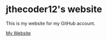 # jthecoder12's website

This is my website for my GitHub account.

[My Website](https://jthecoder12.github.io)
